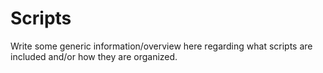 # Scripts
Write some generic information/overview here regarding what scripts are included and/or how they are organized. 
